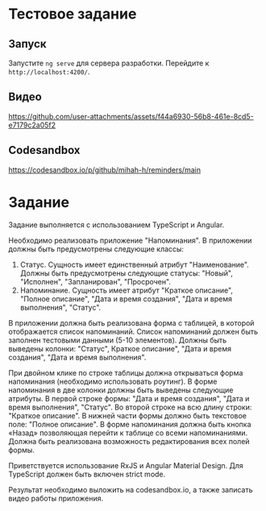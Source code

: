 # Тестовое задание

## Запуск

Запустите `ng serve` для сервера разработки. Перейдите к `http://localhost:4200/`.

## Видео

https://github.com/user-attachments/assets/f44a6930-56b8-461e-8cd5-e7179c2a05f2

## Codesandbox

https://codesandbox.io/p/github/mihah-h/reminders/main

# Задание

Задание выполняется с использованием TypeScript и Angular.

Необходимо реализовать приложение "Напоминания". В приложении должны быть
предусмотрены следующие классы:
1. Статус. Сущность имеет единственный атрибут "Наименование". Должны быть
предусмотрены следующие статусы: "Новый", "Исполнен", "Запланирован", "Просрочен".
2. Напоминание. Сущность имеет атрибут "Краткое описание", "Полное описание", "Дата и
время создания", "Дата и время выполнения", "Статус".

В приложении должна быть реализована форма с таблицей, в которой отображается список
напоминаний. Список напоминаний должен быть заполнен тестовыми данными (5-10 элементов).
Должны быть выведены колонки: "Статус", Краткое описание", "Дата и время создания", "Дата и
время выполнения".

При двойном клике по строке таблицы должна открываться форма напоминания
(необходимо использовать роутинг). В форме напоминания в две колонки должны быть выведены
следующие атрибуты. В первой строке формы: "Дата и время создания", "Дата и время
выполнения", "Статус". Во второй строке на всю длину строки: "Краткое описание". В нижней части
формы должно быть текстовое поле: "Полное описание". В форме напоминания должна быть кнопка
«Назад» позволяющая перейти к таблице со всеми напоминаниями. Должна быть реализована
возможность редактирования всех полей формы.

Приветствуется использование RxJS и Angular Material Design. Для TypeScript должен быть
включен strict mode.

Результат необходимо выложить на codesandbox.io, а также записать видео работы
приложения.
